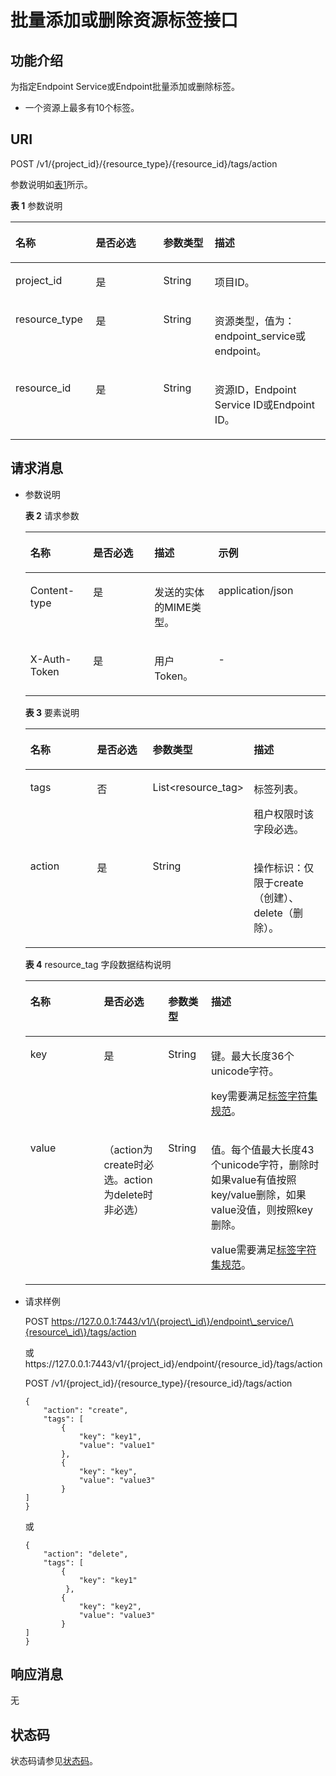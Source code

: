 # 批量添加或删除资源标签接口<a name="vpcep_06_0502"></a>

## 功能介绍<a name="section661424813316"></a>

为指定Endpoint Service或Endpoint批量添加或删除标签。

-   一个资源上最多有10个标签。

## URI<a name="section2061734818319"></a>

POST  /v1/\{project\_id\}/\{resource\_type\}/\{resource\_id\}/tags/action

参数说明如[表1](#table366094812311)所示。

**表 1**  参数说明

<a name="table366094812311"></a>
<table><thead align="left"><tr id="row41660491739"><th class="cellrowborder" valign="top" width="25.509999999999998%" id="mcps1.2.5.1.1"><p id="p1416684915316"><a name="p1416684915316"></a><a name="p1416684915316"></a>名称</p>
</th>
<th class="cellrowborder" valign="top" width="21.43%" id="mcps1.2.5.1.2"><p id="p19166154917315"><a name="p19166154917315"></a><a name="p19166154917315"></a>是否必选</p>
</th>
<th class="cellrowborder" valign="top" width="16.33%" id="mcps1.2.5.1.3"><p id="p4166249836"><a name="p4166249836"></a><a name="p4166249836"></a>参数类型</p>
</th>
<th class="cellrowborder" valign="top" width="36.730000000000004%" id="mcps1.2.5.1.4"><p id="p141665498310"><a name="p141665498310"></a><a name="p141665498310"></a>描述</p>
</th>
</tr>
</thead>
<tbody><tr id="row2166154910312"><td class="cellrowborder" valign="top" width="25.509999999999998%" headers="mcps1.2.5.1.1 "><p id="p11166114916316"><a name="p11166114916316"></a><a name="p11166114916316"></a>project_id</p>
</td>
<td class="cellrowborder" valign="top" width="21.43%" headers="mcps1.2.5.1.2 "><p id="p216644910311"><a name="p216644910311"></a><a name="p216644910311"></a>是</p>
</td>
<td class="cellrowborder" valign="top" width="16.33%" headers="mcps1.2.5.1.3 "><p id="p1216614491532"><a name="p1216614491532"></a><a name="p1216614491532"></a>String</p>
</td>
<td class="cellrowborder" valign="top" width="36.730000000000004%" headers="mcps1.2.5.1.4 "><p id="p916613492318"><a name="p916613492318"></a><a name="p916613492318"></a>项目ID。</p>
</td>
</tr>
<tr id="row916610491316"><td class="cellrowborder" valign="top" width="25.509999999999998%" headers="mcps1.2.5.1.1 "><p id="p131662491537"><a name="p131662491537"></a><a name="p131662491537"></a>resource_type</p>
</td>
<td class="cellrowborder" valign="top" width="21.43%" headers="mcps1.2.5.1.2 "><p id="p91665491736"><a name="p91665491736"></a><a name="p91665491736"></a>是</p>
</td>
<td class="cellrowborder" valign="top" width="16.33%" headers="mcps1.2.5.1.3 "><p id="p31660491332"><a name="p31660491332"></a><a name="p31660491332"></a>String</p>
</td>
<td class="cellrowborder" valign="top" width="36.730000000000004%" headers="mcps1.2.5.1.4 "><p id="p201661649630"><a name="p201661649630"></a><a name="p201661649630"></a>资源类型，值为：endpoint_service或endpoint。</p>
</td>
</tr>
<tr id="row016610491139"><td class="cellrowborder" valign="top" width="25.509999999999998%" headers="mcps1.2.5.1.1 "><p id="p216613491315"><a name="p216613491315"></a><a name="p216613491315"></a>resource_id</p>
</td>
<td class="cellrowborder" valign="top" width="21.43%" headers="mcps1.2.5.1.2 "><p id="p181669491533"><a name="p181669491533"></a><a name="p181669491533"></a>是</p>
</td>
<td class="cellrowborder" valign="top" width="16.33%" headers="mcps1.2.5.1.3 "><p id="p1216714490315"><a name="p1216714490315"></a><a name="p1216714490315"></a>String</p>
</td>
<td class="cellrowborder" valign="top" width="36.730000000000004%" headers="mcps1.2.5.1.4 "><p id="p1616764911314"><a name="p1616764911314"></a><a name="p1616764911314"></a>资源ID，Endpoint Service ID或Endpoint ID。</p>
</td>
</tr>
</tbody>
</table>

## 请求消息<a name="section1469314482038"></a>

-   参数说明

    **表 2**  请求参数

    <a name="table463234813314"></a>
    <table><thead align="left"><tr id="row10166949736"><th class="cellrowborder" valign="top" width="20.932093209320936%" id="mcps1.2.5.1.1"><p id="p2016619491136"><a name="p2016619491136"></a><a name="p2016619491136"></a>名称</p>
    </th>
    <th class="cellrowborder" valign="top" width="20.4020402040204%" id="mcps1.2.5.1.2"><p id="p316612497317"><a name="p316612497317"></a><a name="p316612497317"></a>是否必选</p>
    </th>
    <th class="cellrowborder" valign="top" width="21.292129212921292%" id="mcps1.2.5.1.3"><p id="p1767832713386"><a name="p1767832713386"></a><a name="p1767832713386"></a>描述</p>
    </th>
    <th class="cellrowborder" valign="top" width="37.37373737373737%" id="mcps1.2.5.1.4"><p id="p1316614915318"><a name="p1316614915318"></a><a name="p1316614915318"></a>示例</p>
    </th>
    </tr>
    </thead>
    <tbody><tr id="row1516610494312"><td class="cellrowborder" valign="top" width="20.932093209320936%" headers="mcps1.2.5.1.1 "><p id="p171667491939"><a name="p171667491939"></a><a name="p171667491939"></a>Content-type</p>
    </td>
    <td class="cellrowborder" valign="top" width="20.4020402040204%" headers="mcps1.2.5.1.2 "><p id="p161661949236"><a name="p161661949236"></a><a name="p161661949236"></a>是</p>
    </td>
    <td class="cellrowborder" valign="top" width="21.292129212921292%" headers="mcps1.2.5.1.3 "><p id="p12678192713383"><a name="p12678192713383"></a><a name="p12678192713383"></a>发送的实体的MIME类型。</p>
    </td>
    <td class="cellrowborder" valign="top" width="37.37373737373737%" headers="mcps1.2.5.1.4 "><p id="p121669499312"><a name="p121669499312"></a><a name="p121669499312"></a>application/json</p>
    </td>
    </tr>
    <tr id="row7166649834"><td class="cellrowborder" valign="top" width="20.932093209320936%" headers="mcps1.2.5.1.1 "><p id="p1516611492037"><a name="p1516611492037"></a><a name="p1516611492037"></a>X-Auth-Token</p>
    </td>
    <td class="cellrowborder" valign="top" width="20.4020402040204%" headers="mcps1.2.5.1.2 "><p id="p21664491312"><a name="p21664491312"></a><a name="p21664491312"></a>是</p>
    </td>
    <td class="cellrowborder" valign="top" width="21.292129212921292%" headers="mcps1.2.5.1.3 "><p id="p1167815271382"><a name="p1167815271382"></a><a name="p1167815271382"></a>用户Token。</p>
    </td>
    <td class="cellrowborder" valign="top" width="37.37373737373737%" headers="mcps1.2.5.1.4 "><p id="p1316644912314"><a name="p1316644912314"></a><a name="p1316644912314"></a>-</p>
    </td>
    </tr>
    </tbody>
    </table>

    **表 3**  要素说明

    <a name="table472134815318"></a>
    <table><thead align="left"><tr id="row2016711493316"><th class="cellrowborder" valign="top" width="24.490000000000002%" id="mcps1.2.5.1.1"><p id="p01671049132"><a name="p01671049132"></a><a name="p01671049132"></a>名称</p>
    </th>
    <th class="cellrowborder" valign="top" width="21.43%" id="mcps1.2.5.1.2"><p id="p116711494315"><a name="p116711494315"></a><a name="p116711494315"></a>是否必选</p>
    </th>
    <th class="cellrowborder" valign="top" width="25.509999999999998%" id="mcps1.2.5.1.3"><p id="p16167549535"><a name="p16167549535"></a><a name="p16167549535"></a>参数类型</p>
    </th>
    <th class="cellrowborder" valign="top" width="28.57%" id="mcps1.2.5.1.4"><p id="p101673495311"><a name="p101673495311"></a><a name="p101673495311"></a>描述</p>
    </th>
    </tr>
    </thead>
    <tbody><tr id="row216713494314"><td class="cellrowborder" valign="top" width="24.490000000000002%" headers="mcps1.2.5.1.1 "><p id="p016718491237"><a name="p016718491237"></a><a name="p016718491237"></a>tags</p>
    </td>
    <td class="cellrowborder" valign="top" width="21.43%" headers="mcps1.2.5.1.2 "><p id="p216713495317"><a name="p216713495317"></a><a name="p216713495317"></a>否</p>
    </td>
    <td class="cellrowborder" valign="top" width="25.509999999999998%" headers="mcps1.2.5.1.3 "><p id="p19167249330"><a name="p19167249330"></a><a name="p19167249330"></a>List&lt;resource_tag&gt;</p>
    </td>
    <td class="cellrowborder" valign="top" width="28.57%" headers="mcps1.2.5.1.4 "><p id="p7167149832"><a name="p7167149832"></a><a name="p7167149832"></a>标签列表。</p>
    <p id="p131674497310"><a name="p131674497310"></a><a name="p131674497310"></a>租户权限时该字段必选。</p>
    </td>
    </tr>
    <tr id="row7167194920310"><td class="cellrowborder" valign="top" width="24.490000000000002%" headers="mcps1.2.5.1.1 "><p id="p1416718491037"><a name="p1416718491037"></a><a name="p1416718491037"></a>action</p>
    </td>
    <td class="cellrowborder" valign="top" width="21.43%" headers="mcps1.2.5.1.2 "><p id="p161679491431"><a name="p161679491431"></a><a name="p161679491431"></a>是</p>
    </td>
    <td class="cellrowborder" valign="top" width="25.509999999999998%" headers="mcps1.2.5.1.3 "><p id="p41675493312"><a name="p41675493312"></a><a name="p41675493312"></a>String</p>
    </td>
    <td class="cellrowborder" valign="top" width="28.57%" headers="mcps1.2.5.1.4 "><p id="p1316794911313"><a name="p1316794911313"></a><a name="p1316794911313"></a>操作标识：仅限于create（创建）、delete（删除）。</p>
    </td>
    </tr>
    </tbody>
    </table>

    **表 4**  resource\_tag 字段数据结构说明

    <a name="table97481481333"></a>
    <table><thead align="left"><tr id="row2016764915312"><th class="cellrowborder" valign="top" width="24.48755124487551%" id="mcps1.2.5.1.1"><p id="p111679491337"><a name="p111679491337"></a><a name="p111679491337"></a>名称</p>
    </th>
    <th class="cellrowborder" valign="top" width="21.42785721427857%" id="mcps1.2.5.1.2"><p id="p616713496313"><a name="p616713496313"></a><a name="p616713496313"></a>是否必选</p>
    </th>
    <th class="cellrowborder" valign="top" width="14.288571142885711%" id="mcps1.2.5.1.3"><p id="p3167649832"><a name="p3167649832"></a><a name="p3167649832"></a>参数类型</p>
    </th>
    <th class="cellrowborder" valign="top" width="39.796020397960206%" id="mcps1.2.5.1.4"><p id="p51670493314"><a name="p51670493314"></a><a name="p51670493314"></a>描述</p>
    </th>
    </tr>
    </thead>
    <tbody><tr id="row18167134912310"><td class="cellrowborder" valign="top" width="24.48755124487551%" headers="mcps1.2.5.1.1 "><p id="p1167749537"><a name="p1167749537"></a><a name="p1167749537"></a>key</p>
    </td>
    <td class="cellrowborder" valign="top" width="21.42785721427857%" headers="mcps1.2.5.1.2 "><p id="p716713491233"><a name="p716713491233"></a><a name="p716713491233"></a>是</p>
    </td>
    <td class="cellrowborder" valign="top" width="14.288571142885711%" headers="mcps1.2.5.1.3 "><p id="p9167204919312"><a name="p9167204919312"></a><a name="p9167204919312"></a>String</p>
    </td>
    <td class="cellrowborder" valign="top" width="39.796020397960206%" headers="mcps1.2.5.1.4 "><p id="p131679498315"><a name="p131679498315"></a><a name="p131679498315"></a>键。最大长度36个unicode字符。</p>
    <p id="p9167184912313"><a name="p9167184912313"></a><a name="p9167184912313"></a>key需要满足<a href="标签字符集规范.md">标签字符集规范</a>。</p>
    </td>
    </tr>
    <tr id="row1116713491835"><td class="cellrowborder" valign="top" width="24.48755124487551%" headers="mcps1.2.5.1.1 "><p id="p91671749238"><a name="p91671749238"></a><a name="p91671749238"></a>value</p>
    </td>
    <td class="cellrowborder" valign="top" width="21.42785721427857%" headers="mcps1.2.5.1.2 "><p id="p31671249235"><a name="p31671249235"></a><a name="p31671249235"></a>（action为create时必选。action为delete时非必选）</p>
    </td>
    <td class="cellrowborder" valign="top" width="14.288571142885711%" headers="mcps1.2.5.1.3 "><p id="p81670495315"><a name="p81670495315"></a><a name="p81670495315"></a>String</p>
    </td>
    <td class="cellrowborder" valign="top" width="39.796020397960206%" headers="mcps1.2.5.1.4 "><p id="p11681491312"><a name="p11681491312"></a><a name="p11681491312"></a>值。每个值最大长度43个unicode字符，删除时如果value有值按照key/value删除，如果value没值，则按照key删除。</p>
    <p id="p191682049733"><a name="p191682049733"></a><a name="p191682049733"></a>value需要满足<a href="标签字符集规范.md">标签字符集规范</a>。</p>
    </td>
    </tr>
    </tbody>
    </table>

-   请求样例

    POST https://127.0.0.1:7443/v1/\{project\_id\}/endpoint\_service/\{resource\_id\}/tags/action

    或https://127.0.0.1:7443/v1/\{project\_id\}/endpoint/\{resource\_id\}/tags/action

    POST /v1/\{project\_id\}/\{resource\_type\}/\{resource\_id\}/tags/action 

    ```
    {
        "action": "create",
        "tags": [
            {
                "key": "key1",
                "value": "value1"
            },
            {
                "key": "key",
                "value": "value3"
            }
    ]
    }
    ```

    或

    ```
    {
        "action": "delete",
        "tags": [
            {
                "key": "key1"
             },
            {
                "key": "key2",
                "value": "value3"
            }
    ]
    }
    ```


## 响应消息<a name="section108825481834"></a>

无

## 状态码<a name="section158868481831"></a>

状态码请参见[状态码](状态码.md)。

